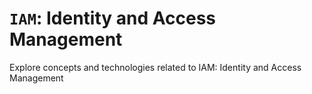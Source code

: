 # `IAM`: Identity and Access Management
Explore concepts and technologies related to IAM: Identity and Access Management
